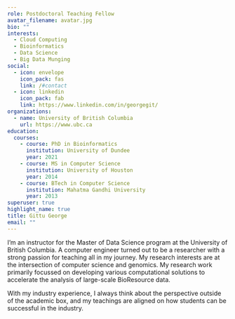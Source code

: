 ```yaml
---
role: Postdoctoral Teaching Fellow
avatar_filename: avatar.jpg
bio: ""
interests:
  - Cloud Computing
  - Bioinformatics
  - Data Science
  - Big Data Munging
social:
  - icon: envelope
    icon_pack: fas
    link: /#contact
  - icon: linkedin
    icon_pack: fab
    link: https://www.linkedin.com/in/georgegit/
organizations:
  - name: University of British Columbia
    url: https://www.ubc.ca
education:
  courses:
    - course: PhD in Bioinformatics
      institution: University of Dundee
      year: 2021
    - course: MS in Computer Science
      institution: University of Houston
      year: 2014
    - course: BTech in Computer Science
      institution: Mahatma Gandhi University
      year: 2013
superuser: true
highlight_name: true
title: Gittu George
email: ""
---
```

I’m an instructor for the Master of Data Science program at the University of British Columbia. A computer engineer turned out to be a researcher with a strong passion for teaching all in my journey. My research interests are at the intersection of computer science and genomics. My research work primarily focussed on developing various computational solutions to accelerate the analysis of large-scale BioResource data.

With my industry experience, I always think about the perspective outside of the academic box, and my teachings are aligned on how students can be successful in the industry.